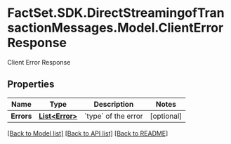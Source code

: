 # FactSet.SDK.DirectStreamingofTransactionMessages.Model.ClientErrorResponse
Client Error Response

## Properties

Name | Type | Description | Notes
------------ | ------------- | ------------- | -------------
**Errors** | [**List&lt;Error&gt;**](Error.md) | &#x60;type&#x60; of the error | [optional] 

[[Back to Model list]](../README.md#documentation-for-models) [[Back to API list]](../README.md#documentation-for-api-endpoints) [[Back to README]](../README.md)

